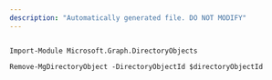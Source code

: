 ```yaml
---
description: "Automatically generated file. DO NOT MODIFY"
---
```


```powershellv1

Import-Module Microsoft.Graph.DirectoryObjects

Remove-MgDirectoryObject -DirectoryObjectId $directoryObjectId

```